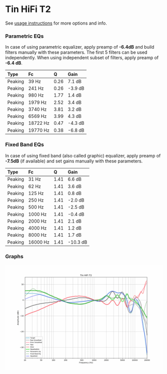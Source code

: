 # Tin HiFi T2
See [usage instructions](https://github.com/jaakkopasanen/AutoEq#usage) for more options and info.

### Parametric EQs
In case of using parametric equalizer, apply preamp of **-6.4dB** and build filters manually
with these parameters. The first 5 filters can be used independently.
When using independent subset of filters, apply preamp of **-6.4 dB**.

| Type    | Fc       |    Q | Gain    |
|:--------|:---------|:-----|:--------|
| Peaking | 39 Hz    | 0.26 | 7.1 dB  |
| Peaking | 241 Hz   | 0.26 | -3.9 dB |
| Peaking | 980 Hz   | 1.77 | 1.4 dB  |
| Peaking | 1979 Hz  | 2.52 | 3.4 dB  |
| Peaking | 3740 Hz  | 3.81 | 3.2 dB  |
| Peaking | 6569 Hz  | 3.99 | 4.3 dB  |
| Peaking | 18722 Hz | 0.47 | -4.3 dB |
| Peaking | 19770 Hz | 0.38 | -6.8 dB |

### Fixed Band EQs
In case of using fixed band (also called graphic) equalizer, apply preamp of **-7.5dB**
(if available) and set gains manually with these parameters.

| Type    | Fc       |    Q | Gain     |
|:--------|:---------|:-----|:---------|
| Peaking | 31 Hz    | 1.41 | 6.6 dB   |
| Peaking | 62 Hz    | 1.41 | 3.6 dB   |
| Peaking | 125 Hz   | 1.41 | 0.8 dB   |
| Peaking | 250 Hz   | 1.41 | -2.0 dB  |
| Peaking | 500 Hz   | 1.41 | -2.5 dB  |
| Peaking | 1000 Hz  | 1.41 | -0.4 dB  |
| Peaking | 2000 Hz  | 1.41 | 2.1 dB   |
| Peaking | 4000 Hz  | 1.41 | 1.2 dB   |
| Peaking | 8000 Hz  | 1.41 | 1.7 dB   |
| Peaking | 16000 Hz | 1.41 | -10.3 dB |

### Graphs
![](./Tin%20HiFi%20T2.png)